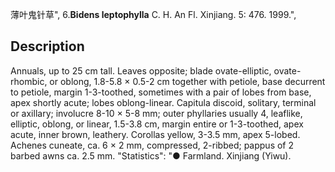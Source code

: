 薄叶鬼针草",
6.**Bidens leptophylla** C. H. An Fl. Xinjiang. 5: 476. 1999.",

## Description
Annuals, up to 25 cm tall. Leaves opposite; blade ovate-elliptic, ovate-rhombic, or oblong, 1.8-5.8 × 0.5-2 cm together with petiole, base decurrent to petiole, margin 1-3-toothed, sometimes with a pair of lobes from base, apex shortly acute; lobes oblong-linear. Capitula discoid, solitary, terminal or axillary; involucre 8-10 × 5-8 mm; outer phyllaries usually 4, leaflike, elliptic, oblong, or linear, 1.5-3.8 cm, margin entire or 1-3-toothed, apex acute, inner brown, leathery. Corollas yellow, 3-3.5 mm, apex 5-lobed. Achenes cuneate, ca. 6 × 2 mm, compressed, 2-ribbed; pappus of 2 barbed awns ca. 2.5 mm.
  "Statistics": "● Farmland. Xinjiang (Yiwu).
